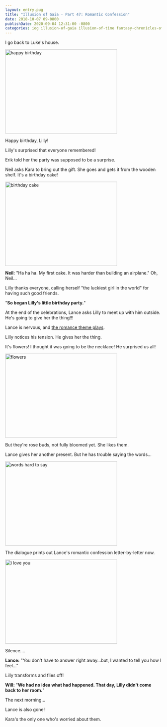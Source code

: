 ```yaml
---
layout: entry.pug
title: "Illusion of Gaia - Part 47: Romantic Confession"
date: 2018-10-07 09-0800
publishDate: 2020-09-04 12:31:00 -0800
categories: iog illusion-of-gaia illusion-of-time fantasy-chronicles-of-gaia gaia-gensoki quintet-enix playthroughs
---
```


I go back to Luke's house.

<img src="https://i.imgur.com/KEJIB8q.png" alt="happy birthday" width="360" height="270" id="liveblog" />

Happy birthday, Lilly!

Lilly's surprised that everyone remembered!

Erik told her the party was supposed to be a surprise.

Neil asks Kara to bring out the gift. She goes and gets it from the wooden shelf. It's a birthday cake!

<img src="https://i.imgur.com/F91O1O6.png" alt="birthday cake" width="360" height="270" id="liveblog" />

**Neil:** "Ha ha ha. My first cake. It was harder than building an airplane." Oh, Neil...

Lilly thanks everyone, calling herself "the luckiest girl in the world" for having such good friends.

"**So began Lilly's little birthday party.**"

At the end of the celebrations, Lance asks Lilly to meet up with him outside. He's going to give her the thing!!!

Lance is nervous, and <a href="https://youtu.be/fGe9E_i6Sws">the romance theme plays</a>.

Lilly notices his tension. He gives her the thing.

It's flowers! I thought it was going to be the necklace! He surprised us all!

<img src="https://i.imgur.com/rffKC8F.png" alt="flowers" width="360" height="270" id="liveblog" />

But they're rose buds, not fully bloomed yet. She likes them.

Lance gives her another present. But he has trouble saying the words...

<img src="https://i.imgur.com/liliDWV.png" alt="words hard to say" width="360" height="270" id="liveblog" />

The dialogue prints out Lance's romantic confession letter-by-letter now.

<img src="https://i.imgur.com/juMXnNO.png" alt="i love you" width="360" height="270" id="liveblog" />

Silence....

**Lance:** "You don't have to answer right away...but, I wanted to tell you how I feel..."

Lilly transforms and flies off!

**Will:** "**We had no idea what had happened. That day, Lilly didn't come back to her room.**"

The next morning...

Lance is also gone!

Kara's the only one who's worried about them.